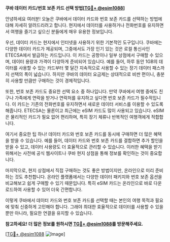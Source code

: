 **쿠바 데이터 카드/번호 보존 카드 선택 방법[[TG💪+ @esim1088](https://t.me/s/esim1088)]**

안녕하세요 여러분! 오늘은 쿠바에서 데이터 카드와 번호 보존 카드를 선택하는 방법에 대해 자세히 알려드리려고 합니다. 현지에서 데이터를 사용하거나 전화번호를 유지하면서 여행을 즐기고 싶으신 분들에게 매우 유용한 정보입니다.

우선, 데이터 카드는 현지에서 인터넷을 사용하기 위한 기본적인 도구입니다. 쿠바에는 다양한 데이터 카드가 제공되며, 그중에서도 가장 인기 있는 것은 로컬 통신사인 ETECSA에서 발급하는 카드입니다. 이 카드는 공항이나 일부 상점에서 구매할 수 있으며, 데이터 용량과 가격이 다양하게 준비되어 있습니다. 예를 들어, 하루 동안 1GB의 데이터를 사용할 수 있는 카드부터 몇 달간 지속적으로 사용할 수 있는 장기 데이터 패스까지 선택의 폭이 넓습니다. 하지만 쿠바의 데이터 요금제는 상대적으로 비싼 편이니, 충분히 사용할 만큼만 구매하는 것이 경제적입니다.

또한, 번호 보존 카드도 중요한 선택 요소 중 하나입니다. 만약 쿠바에서 여행 중에도 친구나 가족에게 연락을 받거나 연락처를 유지하고 싶다면 번호 보존 카드가 필수적입니다. 이 카드는 기존의 전화번호를 유지하면서 새로운 데이터 서비스를 이용할 수 있도록 해줍니다. ETECSA는 물론이고 최근에는 eSIM 카드도 많이 사용되고 있습니다. eSIM은 물리적인 카드가 필요 없어 편리하며, 특히 장기 체류나 반복적인 여행객에게 적합합니다.

여기서 중요한 팁 하나! 데이터 카드와 번호 보존 카드를 동시에 구매하면 더 많은 혜택을 받을 수 있습니다. 예를 들어, 데이터 카드와 번호 보존 카드를 결합하면 추가 할인을 받을 수 있고, 데이터 사용량도 더 효율적으로 관리할 수 있습니다. 이러한 혜택을 받기 위해서는 사전에 공식 웹사이트나 쿠바 현지 상점을 통해 정보를 확인하는 것이 중요합니다.

마지막으로, 현지 상점에서 직접 구매하는 것도 좋은 방법이지만, 온라인으로 미리 준비하는 것도 추천합니다. 온라인 플랫폼에서는 다양한 데이터 패키지와 번호 보존 옵션을 비교해보고 쉽게 구매할 수 있기 때문입니다. 특히 eSIM 카드는 온라인으로 바로 다운로드하여 사용할 수 있어 더욱 간편합니다.

이렇게 쿠바에서 데이터 카드와 번호 보존 카드를 선택할 때는 본인의 여행 목적과 필요에 맞춰 신중하게 고민해야 합니다. 그래야 최대한 효율적으로 데이터를 사용할 수 있을 뿐만 아니라, 필요한 연결을 유지할 수 있습니다.

**참고하세요! 더 많은 정보를 원하시면 [TG💪+ @esim1088](https://t.me/s/esim1088)를 방문해주세요.**

[[TG💪+ @esim1088](https://t.me/s/esim1088) ![Image](https://i.postimg.cc/Y0z9fWf4/image.png)]